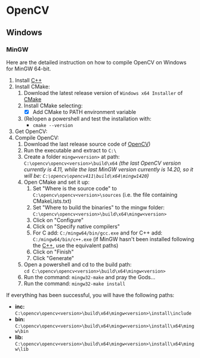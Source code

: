 # OpenCV

## Windows

### MinGW

Here are the detailed instruction on how to compile OpenCV on Windows for MinGW 64-bit.

1. Install [C++](cpp.md)
2. Install CMake:
    1. Download the latest release version of `Windows x64 Installer` of [CMake](https://cmake.org/download/)
    2. Install CMake selecting:
        - [x] Add CMake to PATH environment variable
    3. (Re)open a powershell and test the installation with:
        -  `cmake --version`
4. Get OpenCV:
5. Compile OpenCV:
    1. Download the last release source code of [OpenCV](https://github.com/opencv/opencv))
    2. Run the executable and extract to `C:\`
    3. Create a folder `mingw<version>` at path: `C:\opencv\opencv<version>\build\x64` *(the last OpenCV version currently is 4.11, while the last MinGW version currently is 14.20, so it will be: `C:\opencv\opencv411\build\x64\mingw1420`)*
    4. Open CMake and set it up:
        1. Set "Where is the source code" to `C:\opencv\opencv<version>\sources` (i.e. the file containing CMakeLists.txt)
        2. Set "Where to build the binaries" to the mingw folder:  
        `C:\opencv\opencv<version>\build\x64\mingw<version>`
        3. Click on "Configure"
        4. Click on "Specify native compilers"
        5. For C add: `C:/mingw64/bin/gcc.exe` and for C++ add: `C:/mingw64/bin/c++.exe` (if MinGW hasn't been installed following the [C++](cpp.md), use the equivalent paths)
        6. Click on "Finish"
        7. Click "Generate"
    5. Open a powershell and cd to the build path:  
    `cd C:\opencv\opencv<version>\build\x64\mingw<version>`
    6. Run the command: `mingw32-make` and pray the Gods...
    7. Run the command: `mingw32-make install`

If everything has been successful, you will have the following paths:
- **inc:** `C:\opencv\opencv<version>\build\x64\mingw<version>\install\include`
- **bin:** `C:\opencv\opencv<version>\build\x64\mingw<version>\install\x64\mingw\bin`
- **lib:** `C:\opencv\opencv<version>\build\x64\mingw<version>\install\x64\mingw\lib`
